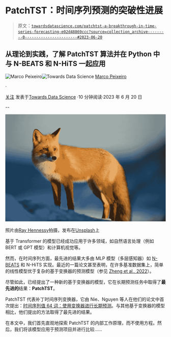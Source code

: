 # PatchTST：时间序列预测的突破性进展

> 原文：[`towardsdatascience.com/patchtst-a-breakthrough-in-time-series-forecasting-e02d48869ccc?source=collection_archive---------0-----------------------#2023-06-20`](https://towardsdatascience.com/patchtst-a-breakthrough-in-time-series-forecasting-e02d48869ccc?source=collection_archive---------0-----------------------#2023-06-20)

## 从理论到实践，了解 PatchTST 算法并在 Python 中与 N-BEATS 和 N-HiTS 一起应用

[](https://medium.com/@marcopeixeiro?source=post_page-----e02d48869ccc--------------------------------)![Marco Peixeiro](https://medium.com/@marcopeixeiro?source=post_page-----e02d48869ccc--------------------------------)[](https://towardsdatascience.com/?source=post_page-----e02d48869ccc--------------------------------)![Towards Data Science](https://towardsdatascience.com/?source=post_page-----e02d48869ccc--------------------------------) [Marco Peixeiro](https://medium.com/@marcopeixeiro?source=post_page-----e02d48869ccc--------------------------------)

·

[关注](https://medium.com/m/signin?actionUrl=https%3A%2F%2Fmedium.com%2F_%2Fsubscribe%2Fuser%2F741c1c8fcfbd&operation=register&redirect=https%3A%2F%2Ftowardsdatascience.com%2Fpatchtst-a-breakthrough-in-time-series-forecasting-e02d48869ccc&user=Marco+Peixeiro&userId=741c1c8fcfbd&source=post_page-741c1c8fcfbd----e02d48869ccc---------------------post_header-----------) 发表于[Towards Data Science](https://towardsdatascience.com/?source=post_page-----e02d48869ccc--------------------------------) ·10 分钟阅读·2023 年 6 月 20 日

--

[](https://medium.com/m/signin?actionUrl=https%3A%2F%2Fmedium.com%2F_%2Fbookmark%2Fp%2Fe02d48869ccc&operation=register&redirect=https%3A%2F%2Ftowardsdatascience.com%2Fpatchtst-a-breakthrough-in-time-series-forecasting-e02d48869ccc&source=-----e02d48869ccc---------------------bookmark_footer-----------)![](img/3a14de30ec6761d39da8521d597c09d3.png)

照片由[Ray Hennessy](https://unsplash.com/@rayhennessy?utm_source=medium&utm_medium=referral)拍摄，发布在[Unsplash](https://unsplash.com/?utm_source=medium&utm_medium=referral)上

基于 Transformer 的模型已经成功应用于许多领域，如自然语言处理（例如 BERT 或 GPT 模型）和计算机视觉等。

然而，在时间序列方面，最先进的结果大多由 MLP 模型（多层感知器）如 [N-BEATS](https://medium.com/towards-data-science/the-easiest-way-to-forecast-time-series-using-n-beats-d778fcc2ba60) 和 N-HiTS 实现。最近的一篇论文甚至表明，在许多基准数据集上，简单的线性模型优于复杂的基于变换器的预测模型（参见 [Zheng et al., 2022](https://arxiv.org/pdf/2205.13504.pdf)）。

尽管如此，已经提出了一种新的基于变换器的模型，它在长期预测任务中取得了**最先进的**结果：**PatchTST**。

PatchTST 代表补丁时间序列变换器，它由 Nie、Nguyen 等人在他们的论文中首次提出：[时间序列值 64 词：使用变换器进行长期预测](https://arxiv.org/pdf/2211.14730.pdf)。与其他基于变换器的模型相比，他们提出的方法取得了最先进的结果。

在本文中，我们首先直观地探索 PatchTST 的内部工作原理，而不使用方程。然后，我们将该模型应用于预测项目并进行比较……
